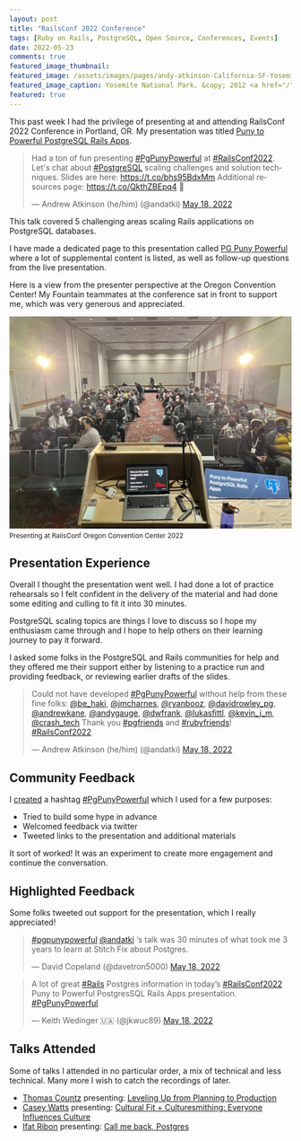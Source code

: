 ```yaml
---
layout: post
title: "RailsConf 2022 Conference"
tags: [Ruby on Rails, PostgreSQL, Open Source, Conferences, Events]
date: 2022-05-23
comments: true
featured_image_thumbnail:
featured_image: /assets/images/pages/andy-atkinson-California-SF-Yosemite-June-2012.jpg
featured_image_caption: Yosemite National Park. &copy; 2012 <a href="/">Andy Atkinson</a>
featured: true
---
```


This past week I had the privilege of presenting at and attending RailsConf 2022 Conference in Portland, OR. My presentation was titled [Puny to Powerful PostgreSQL Rails Apps](https://railsconf.org/program/sessions#session-1276).

<blockquote class="twitter-tweet"><p lang="en" dir="ltr">Had a ton of fun presenting <a href="https://twitter.com/hashtag/PgPunyPowerful?src=hash&amp;ref_src=twsrc%5Etfw">#PgPunyPowerful</a> at <a href="https://twitter.com/hashtag/RailsConf2022?src=hash&amp;ref_src=twsrc%5Etfw">#RailsConf2022</a>. Let&#39;s chat about <a href="https://twitter.com/hashtag/PostgreSQL?src=hash&amp;ref_src=twsrc%5Etfw">#PostgreSQL</a> scaling challenges and solution techniques. Slides are here: <a href="https://t.co/bhs95BdxMm">https://t.co/bhs95BdxMm</a> Additional resources page: <a href="https://t.co/QkthZBEpq4">https://t.co/QkthZBEpq4</a> 🙌</p>&mdash; Andrew Atkinson (he/him) (@andatki) <a href="https://twitter.com/andatki/status/1527011176441421824?ref_src=twsrc%5Etfw">May 18, 2022</a></blockquote> <script async src="https://platform.twitter.com/widgets.js" charset="utf-8"></script>

This talk covered 5 challenging areas scaling Rails applications on PostgreSQL databases.

I have made a dedicated page to this presentation called [PG Puny Powerful](/pg-puny-powerful) where a lot of supplemental content is listed, as well as follow-up questions from the live presentation.

Here is a view from the presenter perspective at the Oregon Convention Center! My Fountain teammates at the conference sat in front to support me, which was very generous and appreciated.

![Presenter view RailsConf 2022](/assets/images/railsconf-2022-presenter-view.jpg)
<small>Presenting at RailsConf Oregon Convention Center 2022</small>

## Presentation Experience

Overall I thought the presentation went well. I had done a lot of practice rehearsals so I felt confident in the delivery of the material and had done some editing and culling to fit it into 30 minutes.

PostgreSQL scaling topics are things I love to discuss so I hope my enthusiasm came through and I hope to help others on their learning journey to pay it forward.

I asked some folks in the PostgreSQL and Rails communities for help and they offered me their support either by listening to a practice run and providing feedback, or reviewing earlier drafts of the slides.

<blockquote class="twitter-tweet"><p lang="en" dir="ltr">Could not have developed <a href="https://twitter.com/hashtag/PgPunyPowerful?src=hash&amp;ref_src=twsrc%5Etfw">#PgPunyPowerful</a> without help from these fine folks: <a href="https://twitter.com/be_haki?ref_src=twsrc%5Etfw">@be_haki</a>, <a href="https://twitter.com/jmcharnes?ref_src=twsrc%5Etfw">@jmcharnes</a>, <a href="https://twitter.com/ryanbooz?ref_src=twsrc%5Etfw">@ryanbooz</a>, <a href="https://twitter.com/davidrowley_pg?ref_src=twsrc%5Etfw">@davidrowley_pg</a>, <a href="https://twitter.com/andrewkane?ref_src=twsrc%5Etfw">@andrewkane</a>, <a href="https://twitter.com/andygauge?ref_src=twsrc%5Etfw">@andygauge</a>, <a href="https://twitter.com/dwfrank?ref_src=twsrc%5Etfw">@dwfrank</a>, <a href="https://twitter.com/LukasFittl?ref_src=twsrc%5Etfw">@lukasfittl</a>, <a href="https://twitter.com/kevin_j_m?ref_src=twsrc%5Etfw">@kevin_j_m</a>, <a href="https://twitter.com/crash_tech?ref_src=twsrc%5Etfw">@crash_tech</a> Thank you <a href="https://twitter.com/hashtag/pgfriends?src=hash&amp;ref_src=twsrc%5Etfw">#pgfriends</a> and <a href="https://twitter.com/hashtag/rubyfriends?src=hash&amp;ref_src=twsrc%5Etfw">#rubyfriends</a>! <a href="https://twitter.com/hashtag/RailsConf2022?src=hash&amp;ref_src=twsrc%5Etfw">#RailsConf2022</a></p>&mdash; Andrew Atkinson (he/him) (@andatki) <a href="https://twitter.com/andatki/status/1527006866462605312?ref_src=twsrc%5Etfw">May 18, 2022</a></blockquote> <script async src="https://platform.twitter.com/widgets.js" charset="utf-8"></script>

## Community Feedback

I [created](https://twitter.com/andatki/status/1526664596970295296) a hashtag [#PgPunyPowerful](https://twitter.com/hashtag/PgPunyPowerful) which I used for a few purposes:

* Tried to build some hype in advance
* Welcomed feedback via twitter
* Tweeted links to the presentation and additional materials

It sort of worked! It was an experiment to create more engagement and continue the conversation.

## Highlighted Feedback

Some folks tweeted out support for the presentation, which I really appreciated!

<blockquote class="twitter-tweet"><p lang="en" dir="ltr"><a href="https://twitter.com/hashtag/pgpunypowerful?src=hash&amp;ref_src=twsrc%5Etfw">#pgpunypowerful</a> <a href="https://twitter.com/andatki?ref_src=twsrc%5Etfw">@andatki</a> ‘s talk was 30 minutes of what took me 3 years to learn at Stitch Fix about Postgres.</p>&mdash; David Copeland (@davetron5000) <a href="https://twitter.com/davetron5000/status/1526985962672095233?ref_src=twsrc%5Etfw">May 18, 2022</a></blockquote> <script async src="https://platform.twitter.com/widgets.js" charset="utf-8"></script>

<blockquote class="twitter-tweet"><p lang="en" dir="ltr">A lot of great <a href="https://twitter.com/hashtag/Rails?src=hash&amp;ref_src=twsrc%5Etfw">#Rails</a> Postgres information in today’s <a href="https://twitter.com/hashtag/RailsConf2022?src=hash&amp;ref_src=twsrc%5Etfw">#RailsConf2022</a> Puny to Powerful PostgresSQL Rails Apps presentation. <a href="https://twitter.com/hashtag/PgPunyPowerful?src=hash&amp;ref_src=twsrc%5Etfw">#PgPunyPowerful</a></p>&mdash; Keith Wedinger 🇺🇦 (@jkwuc89) <a href="https://twitter.com/jkwuc89/status/1526986930549755905?ref_src=twsrc%5Etfw">May 18, 2022</a></blockquote> <script async src="https://platform.twitter.com/widgets.js" charset="utf-8"></script>

## Talks Attended

Some of talks I attended in no particular order, a mix of technical and less technical. Many more I wish to catch the recordings of later.

- [Thomas Countz](https://twitter.com/ThomasCountz) presenting: [Leveling Up from Planning to Production](https://railsconf.org/program/sessions#session-1314)
- [Casey Watts](https://twitter.com/heycaseywattsup) presenting: [Cultural Fit + Culturesmithing: Everyone Influences Culture](https://railsconf.org/program/sessions#session-1319)
- [Ifat Ribon](https://twitter.com/i_ribon9) presenting: [Call me back, Postgres](https://railsconf.org/program/sessions#session-1362)
